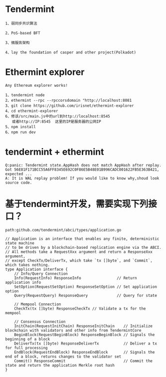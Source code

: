 # Tendermint

    1、弱同步共识算法

    2、PoS-based BFT 
    
    3、微服务架构
    
    4、lay the foundation of casper and other project(Polkadot)  
    

# Ethermint explorer

    Any Ethereum explorer works!
    
    1、tendermint node
    2、ethermint --rpc --rpccorsdomain "http://localhost:8081
    3、git clone https://github.com/irisnet/ethermint-explorer
    4、cd ethermint-explorer
    6、修该/src/main.js中的url到http://localhost:8545
       或者http://IP:8545  这里的IP是服务器的公网IP
    5、npm install
    6、npm run dev
# tendermint + ethermint

    Q:panic: Tendermint state.AppHash does not match AppHash after replay. Got 56E81F171BCC55A6FF8345E692C0F86E5B48E01B996CADC001622FB5E363B421, expected ...
    A: It is WAL replay problem! If you would like to know why,shoud look source code. 
    
    
# 基于tendermint开发，需要实现下列接口？
    
    path:github.com/tendermint/abci/types/application.go
    
    // Application is an interface that enables any finite, deterministic state machine
    // to be driven by a blockchain-based replication engine via the ABCI.
    // All methods take a RequestXxx argument and return a ResponseXxx argument,
    // except CheckTx/DeliverTx, which take `tx []byte`, and `Commit`, which takes nothing.
    type Application interface {
    	// Info/Query Connection
    	Info(RequestInfo) ResponseInfo                // Return application info
    	SetOption(RequestSetOption) ResponseSetOption // Set application option
    	Query(RequestQuery) ResponseQuery             // Query for state
    
    	// Mempool Connection
    	CheckTx(tx []byte) ResponseCheckTx // Validate a tx for the mempool
    
    	// Consensus Connection
    	InitChain(RequestInitChain) ResponseInitChain    // Initialize blockchain with validators and other info from TendermintCore
    	BeginBlock(RequestBeginBlock) ResponseBeginBlock // Signals the beginning of a block
    	DeliverTx(tx []byte) ResponseDeliverTx           // Deliver a tx for full processing
    	EndBlock(RequestEndBlock) ResponseEndBlock       // Signals the end of a block, returns changes to the validator set
    	Commit() ResponseCommit                          // Commit the state and return the application Merkle root hash
    }